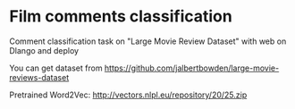 # Film comments classification
Comment classification task on "Large Movie Review Dataset" with web on Dlango and deploy


You can get dataset from https://github.com/jalbertbowden/large-movie-reviews-dataset

Pretrained Word2Vec: http://vectors.nlpl.eu/repository/20/25.zip
